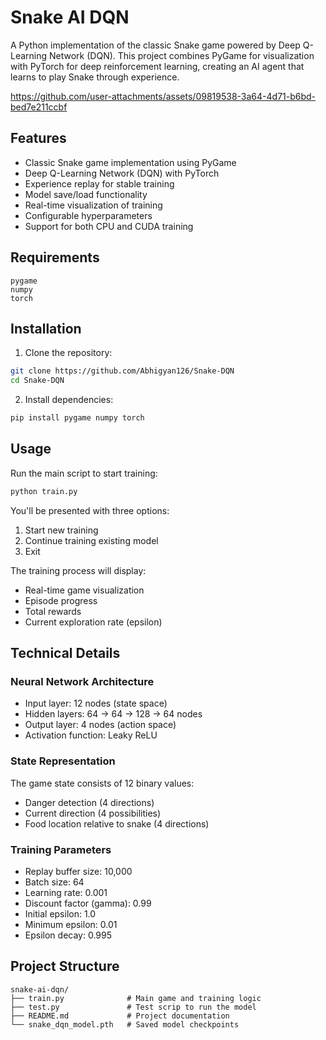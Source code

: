 # Snake AI DQN

A Python implementation of the classic Snake game powered by Deep Q-Learning Network (DQN). This project combines PyGame for visualization with PyTorch for deep reinforcement learning, creating an AI agent that learns to play Snake through experience.

<p align="center"> 


https://github.com/user-attachments/assets/09819538-3a64-4d71-b6bd-bed7e211ccbf


</p>

## Features

- Classic Snake game implementation using PyGame
- Deep Q-Learning Network (DQN) with PyTorch
- Experience replay for stable training
- Model save/load functionality
- Real-time visualization of training
- Configurable hyperparameters
- Support for both CPU and CUDA training

## Requirements

```
pygame
numpy
torch
```

## Installation

1. Clone the repository:
```bash
git clone https://github.com/Abhigyan126/Snake-DQN
cd Snake-DQN
```

2. Install dependencies:
```bash
pip install pygame numpy torch
```

## Usage

Run the main script to start training:

```bash
python train.py
```

You'll be presented with three options:
1. Start new training
2. Continue training existing model
3. Exit

The training process will display:
- Real-time game visualization
- Episode progress
- Total rewards
- Current exploration rate (epsilon)

## Technical Details

### Neural Network Architecture
- Input layer: 12 nodes (state space)
- Hidden layers: 64 → 64 → 128 → 64 nodes
- Output layer: 4 nodes (action space)
- Activation function: Leaky ReLU

### State Representation
The game state consists of 12 binary values:
- Danger detection (4 directions)
- Current direction (4 possibilities)
- Food location relative to snake (4 directions)

### Training Parameters
- Replay buffer size: 10,000
- Batch size: 64
- Learning rate: 0.001
- Discount factor (gamma): 0.99
- Initial epsilon: 1.0
- Minimum epsilon: 0.01
- Epsilon decay: 0.995

## Project Structure

```
snake-ai-dqn/
├── train.py              # Main game and training logic
├── test.py               # Test scrip to run the model
├── README.md             # Project documentation
└── snake_dqn_model.pth   # Saved model checkpoints
```

